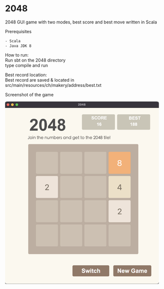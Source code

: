 # 2048
2048 GUI game with two modes, best score and best move written in Scala

Prerequisites
```
- Scala
- Java JDK 8
```

How to run: <br/>
Run sbt on the 2048 directory <br/>
type compile and run <br/>

Best record location: <br/>
Best record are saved & located in src/main/resources/ch/makery/address/best.txt <br/>

Screenshot of the game

![screenshot](/src/main/resources/ch/makery/address/img/2048_ss.png)
